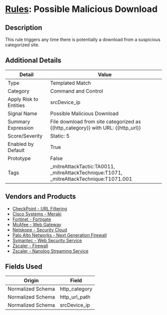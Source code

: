 # [Rules](README.md): Possible Malicious Download

## Description
This rule triggers any time there is potentially a download from a suspicious categorized site.

## Additional Details
|Detail|Value|
|----|----|
|Type|Templated Match|
|Category|Command and Control|
|Apply Risk to Entities|srcDevice_ip|
|Signal Name|Possible Malicious Download|
|Summary Expression|File download from site categorized as {{http_category}} with URL: {{http_url}}|
|Score/Severity|Static: 5|
|Enabled by Default|True|
|Prototype|False|
|Tags|_mitreAttackTactic:TA0011, _mitreAttackTechnique:T1071, _mitreAttackTechnique:T1071.001|
## Vendors and Products
- [CheckPoint - URL Filtering](../products/2a678bcd-898e-43cd-ab3f-91feb0602a18.md)
- [Cisco Systems - Meraki](../products/724c9add-8cd9-4013-b9e1-a907b96da426.md)
- [Fortinet - Fortigate](../products/c57e2c85-4fc1-4fb7-8fa1-dbc5235231ad.md)
- [McAfee - Web Gateway](../products/003d35b3-3ba8-4e93-8776-e5810b4e243e.md)
- [Netskope - Security Cloud](../products/B3582ED2-1A0C-452D-9802-97433D143486.md)
- [Palo Alto Networks - Next Generation Firewall](../products/46f5fa2c-1a62-4692-82ad-ed87800a0adb.md)
- [Symantec - Web Security Service](../products/bf865cb5-0b26-4010-8b3c-5ae2d1f716d8.md)
- [Zscaler - Firewall](../products/9e0641a7-22ce-4ac8-8113-ee48b368ac3d.md)
- [Zscaler - Nanolog Streaming Service](../products/6299d728-14f7-455e-85c5-ea8ec65a654a.md)


## Fields Used

|Origin|Field|
|----|----|
|Normalized Schema|http_category|
|Normalized Schema|http_url_path|
|Normalized Schema|srcDevice_ip|


